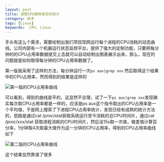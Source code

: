 ```yaml
---
layout: post
title: 进程CPU使用率实时统计
category: 技术
tags: [Linux] 
keywords:  CPU, Linux
---
```


手头有这么个需求，需要绘制出我们项目现网运行每个进程的CPU消耗的动态曲线。公司内部有一个机器运行状态监控平台，提供了强大的定制功能，只要把每分钟的的CPU占用率数据提交上去就可以自动绘制出图表展示出来，那么，现在的问题就是如何取得每分钟的CPU占用率数据了。

第一版我采用了这样的方法，每分钟运行一次`ps aux|grep xxx` 然后取得这个结果中的CPU占用率，然而得到的结果是这样的

![第一版的CPU占用率曲线](http://shp.qpic.cn/zc_large/0/509_1452241869000/0)

可以看到，得到的曲线是平的，这显然不合理，试了一下`ps aux|grep xxx`发现确实每次取CPU占用率都是一样的，应该是ps aux这个指令取出的CPU占用率是一个平均值，于是网上搜索了下进程CPU占用率统计，发现已经有成熟的统计方法的，思路是通过cat /proc/stat获取系统运行至今消耗的总CPU时间片，通过cat /proc/xxx/stat 获取进程消耗的CPU时间片，然后没15s取一次值，做差值计算百分率，1分钟取4次取最大值作为这一分钟的CPU占用率，得到的CPU占用率曲线如下

![第二版的CPU占用率曲线](http://shp.qpic.cn/zc_large/0/456_1452243780000/0)

这个结果显然靠谱了很多





